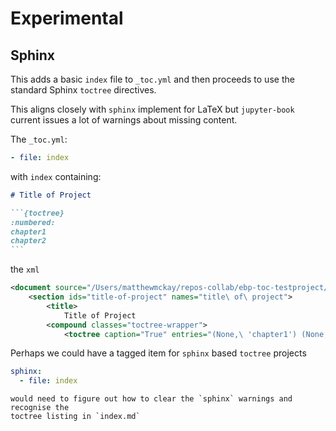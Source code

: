 # Experimental

## Sphinx

This adds a basic `index` file to `_toc.yml` and then proceeds to use
the standard Sphinx `toctree` directives. 

This aligns closely with `sphinx` implement for LaTeX but `jupyter-book`
current issues a lot of warnings about missing content.

The `_toc.yml`:

```yaml
- file: index
```

with `index` containing:

````md
# Title of Project

```{toctree}
:numbered:
chapter1
chapter2
```
````

the `xml`

```xml
<document source="/Users/matthewmckay/repos-collab/ebp-toc-testproject/experimental/sphinx/index.md">
    <section ids="title-of-project" names="title\ of\ project">
        <title>
            Title of Project
        <compound classes="toctree-wrapper">
            <toctree caption="True" entries="(None,\ 'chapter1') (None,\ 'chapter2')" glob="False" hidden="False" includefiles="chapter1 chapter2" includehidden="False" maxdepth="-1" numbered="999" parent="index" rawentries="" titlesonly="False">
```

Perhaps we could have a tagged item for `sphinx` based `toctree` projects

```yaml
sphinx:
  - file: index
```

```{todo}
would need to figure out how to clear the `sphinx` warnings and recognise the
toctree listing in `index.md`
```